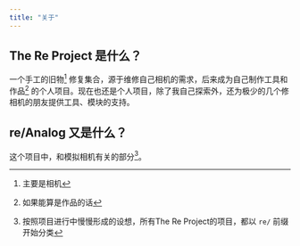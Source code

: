 ```yaml
---
title: "关于"
---
```


## The Re Project 是什么？

一个手工的旧物[^1] 修复集合，源于维修自己相机的需求，后来成为自己制作工具和作品[^2] 的个人项目。现在也还是个人项目，除了我自己探索外，还为极少的几个修相机的朋友提供工具、模块的支持。

[^1]: 主要是相机 
[^2]: 如果能算是作品的话

## re/Analog 又是什么？

这个项目中，和模拟相机有关的部分[^3]。


[^3]: 按照项目进行中慢慢形成的设想，所有The Re Project的项目，都以 `re/` 前缀开始分类